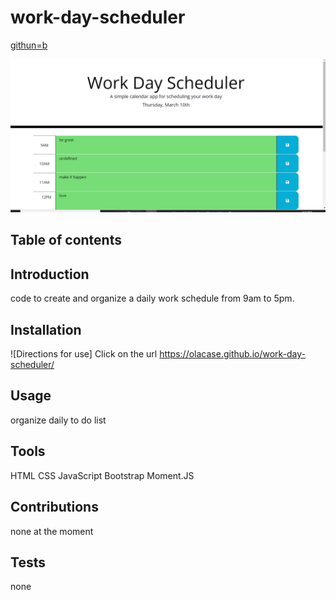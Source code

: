 # work-day-scheduler
[githun=b](https://github.com/olacase/work-day-scheduler)

![image](assets/images/screen.PNG)

## Table of contents

## Introduction
code to create and organize a daily work schedule from 9am to 5pm.

## Installation
![Directions for use] Click on the url  https://olacase.github.io/work-day-scheduler/

## Usage
organize daily to do list

## Tools
HTML
CSS
JavaScript
Bootstrap
Moment.JS

## Contributions
none at the moment

## Tests
none
